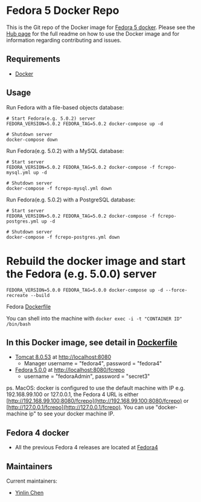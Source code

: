# Fedora 5 Docker Repo

This is the Git repo of the Docker image for [Fedora 5 docker](https://hub.docker.com/r/yinlinchen/fcrepo4-docker/). Please see the [Hub page](https://hub.docker.com/r/yinlinchen/fcrepo4-docker/) for the full readme on how to use the Docker image and for information regarding contributing and issues.

## Requirements

* [Docker](https://www.docker.com/)

## Usage
Run Fedora with a file-based objects database:
```
# Start Fedora(e.g. 5.0.2) server
FEDORA_VERSION=5.0.2 FEDORA_TAG=5.0.2 docker-compose up -d

# Shutdown server
docker-compose down
```

Run Fedora(e.g. 5.0.2) with a MySQL database:
```
# Start server
FEDORA_VERSION=5.0.2 FEDORA_TAG=5.0.2 docker-compose -f fcrepo-mysql.yml up -d

# Shutdown server
docker-compose -f fcrepo-mysql.yml down
```

Run Fedora(e.g. 5.0.2) with a PostgreSQL database:
```
# Start server
FEDORA_VERSION=5.0.2 FEDORA_TAG=5.0.2 docker-compose -f fcrepo-postgres.yml up -d

# Shutdown server
docker-compose -f fcrepo-postgres.yml down
```

# Rebuild the docker image and start the Fedora (e.g. 5.0.0) server
```
FEDORA_VERSION=5.0.0 FEDORA_TAG=5.0.0 docker-compose up -d --force-recreate --build
```

Fedora [Dockerfile](docker/services/fcrepo/Dockerfile)

You can shell into the machine with `docker exec -i -t "CONTAINER ID" /bin/bash`

## In this Docker image, see detail in [Dockerfile](docker/services/fcrepo/Dockerfile)

  * [Tomcat 8.0.53](https://tomcat.apache.org) at [http://localhost:8080](http://localhost:8080)
    * Manager username = "fedora4", password = "fedora4"
  * [Fedora 5.0.0](https://wiki.duraspace.org/display/FF/Downloads) at [http://localhost:8080/fcrepo](http://localhost:8080/fcrepo)
    * username = "fedoraAdmin", password = "secret3"

  ps. MacOS: docker is configured to use the default machine with IP e.g. 192.168.99.100 or 127.0.0.1, the Fedora 4 URL is either [http://192.168.99.100:8080/fcrepo](http://192.168.99.100:8080/fcrepo) or [http://127.0.0.1/fcrepo](http://127.0.0.1/fcrepo). You can use "docker-machine ip" to see your docker machine IP.

## Fedora 4 docker
  * All the previous Fedora 4 releases are located at [Fedora4](Fedora4)

## Maintainers

Current maintainers:

* [Yinlin Chen](https://github.com/yinlinchen)


